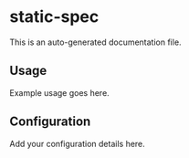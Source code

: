 # static-spec

This is an auto-generated documentation file.

## Usage

Example usage goes here.

## Configuration

Add your configuration details here.